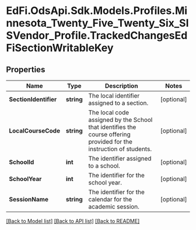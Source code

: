 # EdFi.OdsApi.Sdk.Models.Profiles.Minnesota_Twenty_Five_Twenty_Six_SISVendor_Profile.TrackedChangesEdFiSectionWritableKey

## Properties

Name | Type | Description | Notes
------------ | ------------- | ------------- | -------------
**SectionIdentifier** | **string** | The local identifier assigned to a section. | [optional] 
**LocalCourseCode** | **string** | The local code assigned by the School that identifies the course offering provided for the instruction of students. | [optional] 
**SchoolId** | **int** | The identifier assigned to a school. | [optional] 
**SchoolYear** | **int** | The identifier for the school year. | [optional] 
**SessionName** | **string** | The identifier for the calendar for the academic session. | [optional] 

[[Back to Model list]](../README.md#documentation-for-models) [[Back to API list]](../README.md#documentation-for-api-endpoints) [[Back to README]](../README.md)

